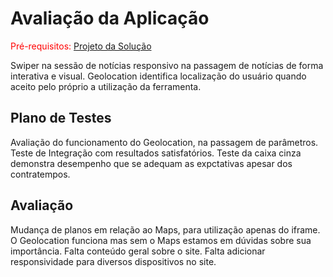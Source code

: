 # Avaliação da Aplicação

<span style="color:red">Pré-requisitos: <a href="6-Implementação.md"> Projeto da Solução</a></span>

Swiper na sessão de notícias responsivo na passagem de notícias de forma interativa e visual.
Geolocation identifica localização do usuário quando aceito pelo próprio a utilização da ferramenta.

## Plano de Testes

Avaliação do funcionamento do Geolocation, na passagem de parâmetros.
Teste de Integração com resultados satisfatórios.
Teste da caixa cinza demonstra desempenho que se adequam as expctativas apesar dos contratempos.

## Avaliação

Mudança de planos em relação ao Maps, para utilização apenas do iframe.
O Geolocation funciona mas sem o Maps estamos em dúvidas sobre sua importância.
Falta conteúdo geral sobre o site.
Falta adicionar responsividade para diversos dispositivos no site.

